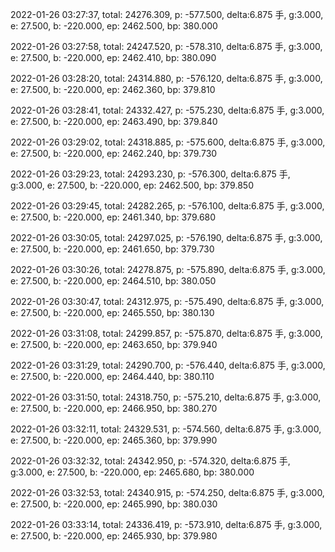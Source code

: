 2022-01-26 03:27:37, total: 24276.309, p: -577.500, delta:6.875 手, g:3.000, e: 27.500, b: -220.000, ep: 2462.500, bp: 380.000

2022-01-26 03:27:58, total: 24247.520, p: -578.310, delta:6.875 手, g:3.000, e: 27.500, b: -220.000, ep: 2462.410, bp: 380.090

2022-01-26 03:28:20, total: 24314.880, p: -576.120, delta:6.875 手, g:3.000, e: 27.500, b: -220.000, ep: 2462.360, bp: 379.810

2022-01-26 03:28:41, total: 24332.427, p: -575.230, delta:6.875 手, g:3.000, e: 27.500, b: -220.000, ep: 2463.490, bp: 379.840

2022-01-26 03:29:02, total: 24318.885, p: -575.600, delta:6.875 手, g:3.000, e: 27.500, b: -220.000, ep: 2462.240, bp: 379.730

2022-01-26 03:29:23, total: 24293.230, p: -576.300, delta:6.875 手, g:3.000, e: 27.500, b: -220.000, ep: 2462.500, bp: 379.850

2022-01-26 03:29:45, total: 24282.265, p: -576.100, delta:6.875 手, g:3.000, e: 27.500, b: -220.000, ep: 2461.340, bp: 379.680

2022-01-26 03:30:05, total: 24297.025, p: -576.190, delta:6.875 手, g:3.000, e: 27.500, b: -220.000, ep: 2461.650, bp: 379.730

2022-01-26 03:30:26, total: 24278.875, p: -575.890, delta:6.875 手, g:3.000, e: 27.500, b: -220.000, ep: 2464.510, bp: 380.050

2022-01-26 03:30:47, total: 24312.975, p: -575.490, delta:6.875 手, g:3.000, e: 27.500, b: -220.000, ep: 2465.550, bp: 380.130

2022-01-26 03:31:08, total: 24299.857, p: -575.870, delta:6.875 手, g:3.000, e: 27.500, b: -220.000, ep: 2463.650, bp: 379.940

2022-01-26 03:31:29, total: 24290.700, p: -576.440, delta:6.875 手, g:3.000, e: 27.500, b: -220.000, ep: 2464.440, bp: 380.110

2022-01-26 03:31:50, total: 24318.750, p: -575.210, delta:6.875 手, g:3.000, e: 27.500, b: -220.000, ep: 2466.950, bp: 380.270

2022-01-26 03:32:11, total: 24329.531, p: -574.560, delta:6.875 手, g:3.000, e: 27.500, b: -220.000, ep: 2465.360, bp: 379.990

2022-01-26 03:32:32, total: 24342.950, p: -574.320, delta:6.875 手, g:3.000, e: 27.500, b: -220.000, ep: 2465.680, bp: 380.000

2022-01-26 03:32:53, total: 24340.915, p: -574.250, delta:6.875 手, g:3.000, e: 27.500, b: -220.000, ep: 2465.990, bp: 380.030

2022-01-26 03:33:14, total: 24336.419, p: -573.910, delta:6.875 手, g:3.000, e: 27.500, b: -220.000, ep: 2465.930, bp: 379.980